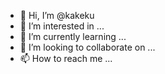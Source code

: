 - 👋 Hi, I’m @kakeku
- 👀 I’m interested in ...
- 🌱 I’m currently learning ...
- 💞️ I’m looking to collaborate on ...
- 📫 How to reach me ...

<!---
kakeku/kakeku is a ✨ special ✨ repository because its `README.md` (this file) appears on your GitHub profile.
You can click the Preview link to take a look at your changes.
--->
